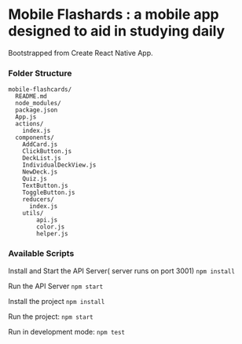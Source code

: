 # Mobile Flashards : a mobile app designed to aid in studying daily
Bootstrapped from Create React Native App.


### Folder Structure

```
mobile-flashcards/
  README.md
  node_modules/
  package.json
  App.js
  actions/
    index.js
  components/
	AddCard.js
	ClickButton.js
	DeckList.js
	IndividualDeckView.js
	NewDeck.js
	Quiz.js
	TextButton.js
	ToggleButton.js
    reducers/
	  index.js
	utils/
		api.js
		color.js
		helper.js	
```

### Available Scripts

Install and Start the API Server( server runs on port 3001)
	`npm install`
	 
Run the API Server
    `npm start`

Install the project
	`npm install`
 
Run the project:
	`npm start`

Run in development mode:
	`npm test`




